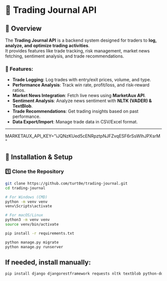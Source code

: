 # 📝 Trading Journal API

## 📌 Overview
The **Trading Journal API** is a backend system designed for traders to **log, analyze, and optimize trading activities**.  
It provides features like trade tracking, risk management, market news fetching, sentiment analysis, and trade recommendations.

### 🌟 Features:
- **Trade Logging**: Log trades with entry/exit prices, volume, and type.
- **Performance Analysis**: Track win rate, profit/loss, and risk-reward ratios.
- **Market News Integration**: Fetch live news using **MarketAux API**.
- **Sentiment Analysis**: Analyze news sentiment with **NLTK (VADER) & TextBlob**.
- **Trade Recommendations**: Get trading insights based on past performance.
- **Data Export/Import**: Manage trade data in CSV/Excel format.

---

MARKETAUX_API_KEY="iJQNzKUed5cENRpztpNJFZvqESF6rSsWlhJPXsrM"

## 🚀 Installation & Setup

### **1️⃣ Clone the Repository**
```sh
git clone https://github.com/turt0e/trading-journal.git
cd trading-journal

# For Windows (CMD)
python -m venv venv
venv\Scripts\activate

# For macOS/Linux
python3 -m venv venv
source venv/bin/activate

pip install -r requirements.txt

python manage.py migrate
python manage.py runserver
```

## If needed, install manually:
```sh
pip install django djangorestframework requests nltk textblob python-dotenv
```

